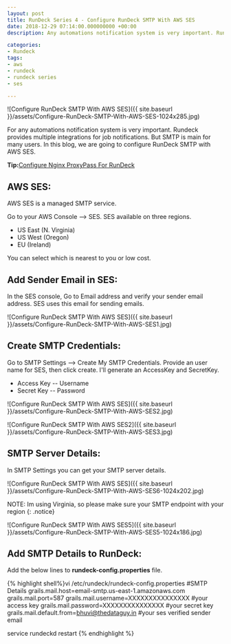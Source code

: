 ```yaml
---
layout: post
title: RunDeck Series 4 - Configure RunDeck SMTP With AWS SES
date: 2018-12-29 07:14:00.000000000 +00:00
description: Any automations notification system is very important. Rundeck provides multiple integrations.We can configure rundeck SMTP with AWS SES.

categories:
- Rundeck
tags:
- aws
- rundeck
- rundeck series
- ses

---
```

![Configure RunDeck SMTP With AWS SES]({{ site.baseurl }}/assets/Configure-RunDeck-SMTP-With-AWS-SES-1024x285.jpg)

For any automations notification system is very important. Rundeck provides multiple integrations for job notifications. But SMTP is main for many users. In this blog, we are going to configure RunDeck SMTP with AWS SES.

**Tip:**[Configure Nginx ProxyPass For RunDeck](https://www.sqlgossip.com/configure-nginx-proxypass-for-rundeck/)

AWS SES:
--------

AWS SES is a managed SMTP service.

Go to your AWS Console --> SES.
SES available on three regions.

-   US East (N. Virginia)
-   US West (Oregon)
-   EU (Ireland)

You can select which is nearest to you or low cost.

Add Sender Email in SES:
------------------------

In the SES console, Go to Email address and verify your sender email address. SES uses this email for sending emails.

![Configure RunDeck SMTP With AWS SES]({{ site.baseurl }}/assets/Configure-RunDeck-SMTP-With-AWS-SES1.jpg)

Create SMTP Credentials:
------------------------

Go to SMTP Settings --> Create My SMTP Credentials.
Provide an user name for SES, then click create. I'll generate an AccessKey and SecretKey.

-   Access Key -- Username
-   Secret Key -- Password

![Configure RunDeck SMTP With AWS SES]({{ site.baseurl }}/assets/Configure-RunDeck-SMTP-With-AWS-SES2.jpg)

![Configure RunDeck SMTP With AWS SES2]({{ site.baseurl }}/assets/Configure-RunDeck-SMTP-With-AWS-SES3.jpg)

SMTP Server Details:
--------------------

In SMTP Settings you can get your SMTP server details.

![Configure RunDeck SMTP With AWS SES]({{ site.baseurl }}/assets/Configure-RunDeck-SMTP-With-AWS-SES6-1024x202.jpg)

NOTE: Im using Virginia, so please make sure your SMTP endpoint with your region {: .notice}

![Configure RunDeck SMTP With AWS SES5]({{ site.baseurl }}/assets/Configure-RunDeck-SMTP-With-AWS-SES5-1024x186.jpg)

Add SMTP Details to RunDeck:
----------------------------

Add the below lines to **rundeck-config.properties** file.


{% highlight shell%}vi /etc/rundeck/rundeck-config.properties
#SMTP Details
grails.mail.host=email-smtp.us-east-1.amazonaws.com 
grails.mail.port=587 
grails.mail.username=XXXXXXXXXXXXXXX #your access key 
grails.mail.password=XXXXXXXXXXXXXXX #your secret key 
grails.mail.default.from=bhuvi@thedataguy.in #your ses verified sender email

service rundeckd restart {% endhighlight %}